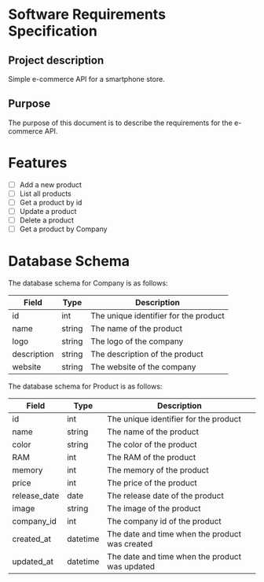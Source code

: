 # Software Requirements Specification

## Project description

Simple e-commerce API for a smartphone store.

## Purpose

The purpose of this document is to describe the requirements for the e-commerce API.

# Features

- [ ] Add a new product
- [ ] List all products
- [ ] Get a product by id
- [ ] Update a product
- [ ] Delete a product
- [ ] Get a product by Company

# Database Schema

The database schema for Company is as follows:

| Field | Type | Description |
| --- | --- | --- |
| id | int | The unique identifier for the product |
| name | string | The name of the product |
| logo | string | The logo of the company |
| description | string | The description of the product |
| website | string | The website of the company |

The database schema for Product is as follows:

| Field | Type | Description |
| --- | --- | --- |
| id | int | The unique identifier for the product |
| name | string | The name of the product |
| color | string | The color of the product |
| RAM | int | The RAM of the product |
| memory | int | The memory of the product |
| price | int | The price of the product |
| release_date | date | The release date of the product |
| image | string | The image of the product |
| company_id | int | The company id of the product |
| created_at | datetime | The date and time when the product was created |
| updated_at | datetime | The date and time when the product was updated |



